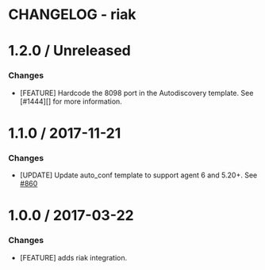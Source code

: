 # CHANGELOG - riak

1.2.0 / Unreleased
==================
### Changes

* [FEATURE] Hardcode the 8098 port in the Autodiscovery template. See [#1444][] for more information.

1.1.0 / 2017-11-21
==================
### Changes

* [UPDATE] Update auto_conf template to support agent 6 and 5.20+. See [#860][]

1.0.0 / 2017-03-22
==================

### Changes

* [FEATURE] adds riak integration.

<!--- The following link definition list is generated by PimpMyChangelog --->
[#860]: https://github.com/DataDog/integrations-core/issues/860
